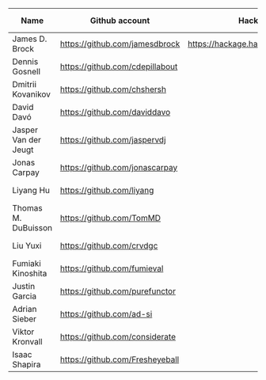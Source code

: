 
| Name | Github account | Hackage account | Vouched by |
|--|--|--|--|
| James D. Brock | https://github.com/jamesdbrock | https://hackage.haskell.org/user/JamesBrock | |
| Dennis Gosnell | https://github.com/cdepillabout | | James D. Brock |
| Dmitrii Kovanikov | https://github.com/chshersh |  | James D. Brock |
| David Davó | https://github.com/daviddavo |  | James D. Brock |
| Jasper Van der Jeugt | https://github.com/jaspervdj |  | James D. Brock |
| Jonas Carpay | https://github.com/jonascarpay |  | James D. Brock |
| Liyang Hu | https://github.com/liyang |  | James D. Brock |
| Thomas M. DuBuisson | https://github.com/TomMD |  | James D. Brock |
| Liu Yuxi | https://github.com/crvdgc |  | James D. Brock |
| Fumiaki Kinoshita | https://github.com/fumieval |  | James D. Brock |
| Justin Garcia | https://github.com/purefunctor |  | James D. Brock |
| Adrian Sieber | https://github.com/ad-si |  | James D. Brock |
| Viktor Kronvall | https://github.com/considerate |  | James D. Brock |
| Isaac Shapira | https://github.com/Fresheyeball |  | James D. Brock |

